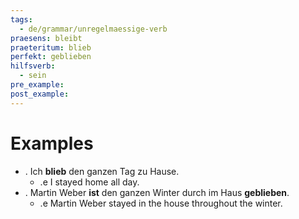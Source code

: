 ```yaml
---
tags:
  - de/grammar/unregelmaessige-verb
praesens: bleibt
praeteritum: blieb
perfekt: geblieben
hilfsverb:
  - sein
pre_example: 
post_example: 
---
```


# Examples
- . Ich **blieb** den ganzen Tag zu Hause.
	- .e I stayed home all day.
- . Martin Weber **ist** den ganzen Winter durch im Haus **geblieben**.
	- .e Martin Weber stayed in the house throughout the winter.
